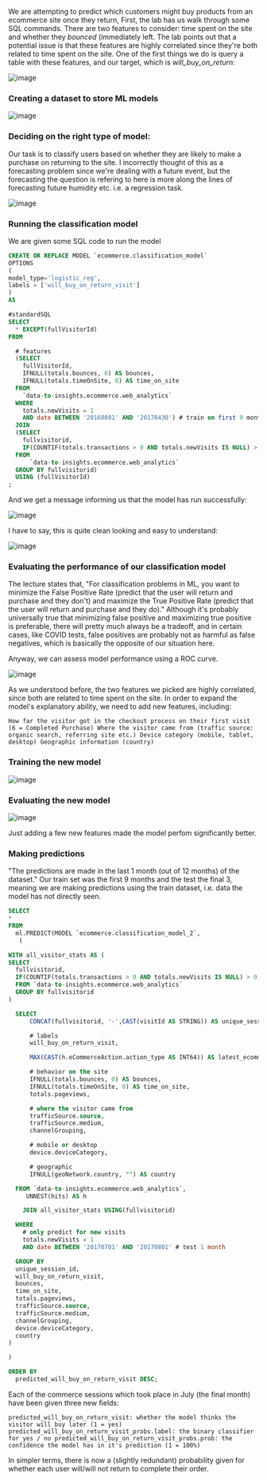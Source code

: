We are attempting to predict which customers might buy products from an ecommerce site once they return, First, the lab has us walk through some SQL commands. There are two features to consider: time spent on the site and whether they _bounced_ (immediately left. The lab points out that a potential issue is that these features are highly correlated since they're both related to time spent on the site.
One of the first things we do is query a table with these features, and our target, which is _will_buy_on_return_:

![image](https://github.com/user-attachments/assets/cfa32a3a-467b-4f9b-b38f-e1a35989ca15)


### Creating a dataset to store ML models

![image](https://github.com/user-attachments/assets/03c014fe-b4c6-4267-9a4b-f18e89cd4280)

### Deciding on the right type of model:

Our task is to classify users based on whether they are likely to make a purchase on returning to the site. I incorrectly thought of this as a forecasting problem since we're dealing with a future event, but the forecasting the question is refering to here is more along the lines of forecasting future humidity etc. i.e. a regression task.

![image](https://github.com/user-attachments/assets/5ea0c526-5345-462c-9c0f-f3dd831081fb)

### Running the classification model

We are given some SQL code to run the model

```sql
CREATE OR REPLACE MODEL `ecommerce.classification_model`
OPTIONS
(
model_type='logistic_reg',
labels = ['will_buy_on_return_visit']
)
AS

#standardSQL
SELECT
  * EXCEPT(fullVisitorId)
FROM

  # features
  (SELECT
    fullVisitorId,
    IFNULL(totals.bounces, 0) AS bounces,
    IFNULL(totals.timeOnSite, 0) AS time_on_site
  FROM
    `data-to-insights.ecommerce.web_analytics`
  WHERE
    totals.newVisits = 1
    AND date BETWEEN '20160801' AND '20170430') # train on first 9 months
  JOIN
  (SELECT
    fullvisitorid,
    IF(COUNTIF(totals.transactions > 0 AND totals.newVisits IS NULL) > 0, 1, 0) AS will_buy_on_return_visit
  FROM
      `data-to-insights.ecommerce.web_analytics`
  GROUP BY fullvisitorid)
  USING (fullVisitorId)
;
```
And we get a message informing us that the model has run successfully:

![image](https://github.com/user-attachments/assets/35b4d1f3-a714-44a6-9f9c-2ad44713bb32)

I have to say, this is quite clean looking and easy to understand:

![image](https://github.com/user-attachments/assets/12cf41b6-abbf-4def-903d-5866b28ef52d)

### Evaluating the performance of our classification model

The lecture states that, "For classification problems in ML, you want to minimize the False Positive Rate (predict that the user will return and purchase and they don't) and maximize the True Positive Rate (predict that the user will return and purchase and they do)." Although it's probably universally true that minimizing false positive and maximizing true positive is preferable, there will pretty much always be a tradeoff, and in certain cases, like COVID tests, false positives are probably not as harmful as false negatives, which is basically the opposite of our situation here. 

Anyway, we can assess model performance using a ROC curve.

![image](https://github.com/user-attachments/assets/696f0ce9-6832-4f84-ae90-48c42b7c6eb1)

As we understood before, the two features we picked are highly correlated, since both are related to time spent on the site. In order to expand the model's explanatory ability, we need to add new features, including:

`How far the visitor got in the checkout process on their first visit (6 = Completed Purchase)
Where the visitor came from (traffic source: organic search, referring site etc.)
Device category (mobile, tablet, desktop)
Geographic information (country)`

### Training the new model

![image](https://github.com/user-attachments/assets/962ca3c3-78c3-461e-aab5-c65c1aea2c04)

### Evaluating the new model

![image](https://github.com/user-attachments/assets/81044292-2865-408b-85cc-fff8fa47954d)

Just adding a few new features made the model perfom significantly better.

### Making predictions

"The predictions are made in the last 1 month (out of 12 months) of the dataset."
Our train set was the first 9 months and the test the final 3, meaning we are making predictions using the train dataset, i.e. data the model has not directly seen.

```sql
SELECT
*
FROM
  ml.PREDICT(MODEL `ecommerce.classification_model_2`,
   (

WITH all_visitor_stats AS (
SELECT
  fullvisitorid,
  IF(COUNTIF(totals.transactions > 0 AND totals.newVisits IS NULL) > 0, 1, 0) AS will_buy_on_return_visit
  FROM `data-to-insights.ecommerce.web_analytics`
  GROUP BY fullvisitorid
)

  SELECT
      CONCAT(fullvisitorid, '-',CAST(visitId AS STRING)) AS unique_session_id,

      # labels
      will_buy_on_return_visit,

      MAX(CAST(h.eCommerceAction.action_type AS INT64)) AS latest_ecommerce_progress,

      # behavior on the site
      IFNULL(totals.bounces, 0) AS bounces,
      IFNULL(totals.timeOnSite, 0) AS time_on_site,
      totals.pageviews,

      # where the visitor came from
      trafficSource.source,
      trafficSource.medium,
      channelGrouping,

      # mobile or desktop
      device.deviceCategory,

      # geographic
      IFNULL(geoNetwork.country, "") AS country

  FROM `data-to-insights.ecommerce.web_analytics`,
     UNNEST(hits) AS h

    JOIN all_visitor_stats USING(fullvisitorid)

  WHERE
    # only predict for new visits
    totals.newVisits = 1
    AND date BETWEEN '20170701' AND '20170801' # test 1 month

  GROUP BY
  unique_session_id,
  will_buy_on_return_visit,
  bounces,
  time_on_site,
  totals.pageviews,
  trafficSource.source,
  trafficSource.medium,
  channelGrouping,
  device.deviceCategory,
  country
)

)

ORDER BY
  predicted_will_buy_on_return_visit DESC;
```

Each of the commerce sessions which took place in July (the final month) have been given three new fields:

`predicted_will_buy_on_return_visit: whether the model thinks the visitor will buy later (1 = yes)
predicted_will_buy_on_return_visit_probs.label: the binary classifier for yes / no
predicted_will_buy_on_return_visit_probs.prob: the confidence the model has in it's prediction (1 = 100%)`

In simpler terms, there is now a (slightly redundant) probability given for whether each user will/will not return to complete their order.
